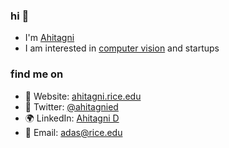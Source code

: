 ### hi 👋

- I'm [Ahitagni](https://ahitagni.rice.edu/)
- I am interested in [computer vision](https://computationalimaging.rice.edu/) and startups
  
### find me on

- 🔗 Website: [ahitagni.rice.edu](https://ahitagni.rice.edu/)
- 🐤 Twitter: [@ahitagnied](https://x.com/ahitagnied)
- 🌍 LinkedIn: [Ahitagni D](https://www.linkedin.com/in/ahitagnid/)
- 📩 Email: [adas@rice.edu](mailto:ad158@rice.edu)
